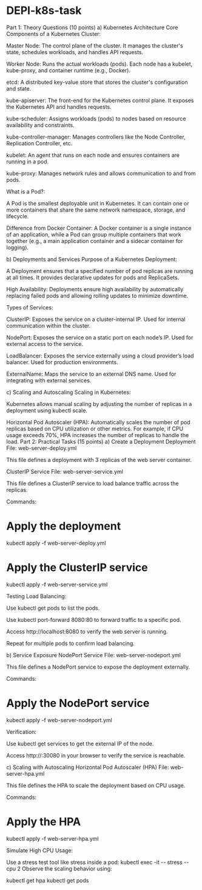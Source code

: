 # DEPI-k8s-task
Part 1: Theory Questions (10 points)
a) Kubernetes Architecture
Core Components of a Kubernetes Cluster:

Master Node: The control plane of the cluster. It manages the cluster's state, schedules workloads, and handles API requests.

Worker Node: Runs the actual workloads (pods). Each node has a kubelet, kube-proxy, and container runtime (e.g., Docker).

etcd: A distributed key-value store that stores the cluster's configuration and state.

kube-apiserver: The front-end for the Kubernetes control plane. It exposes the Kubernetes API and handles requests.

kube-scheduler: Assigns workloads (pods) to nodes based on resource availability and constraints.

kube-controller-manager: Manages controllers like the Node Controller, Replication Controller, etc.

kubelet: An agent that runs on each node and ensures containers are running in a pod.

kube-proxy: Manages network rules and allows communication to and from pods.

What is a Pod?:

A Pod is the smallest deployable unit in Kubernetes. It can contain one or more containers that share the same network namespace, storage, and lifecycle.

Difference from Docker Container: A Docker container is a single instance of an application, while a Pod can group multiple containers that work together (e.g., a main application container and a sidecar container for logging).

b) Deployments and Services
Purpose of a Kubernetes Deployment:

A Deployment ensures that a specified number of pod replicas are running at all times. It provides declarative updates for pods and ReplicaSets.

High Availability: Deployments ensure high availability by automatically replacing failed pods and allowing rolling updates to minimize downtime.

Types of Services:

ClusterIP: Exposes the service on a cluster-internal IP. Used for internal communication within the cluster.

NodePort: Exposes the service on a static port on each node’s IP. Used for external access to the service.

LoadBalancer: Exposes the service externally using a cloud provider’s load balancer. Used for production environments.

ExternalName: Maps the service to an external DNS name. Used for integrating with external services.

c) Scaling and Autoscaling
Scaling in Kubernetes:

Kubernetes allows manual scaling by adjusting the number of replicas in a deployment using kubectl scale.

Horizontal Pod Autoscaler (HPA): Automatically scales the number of pod replicas based on CPU utilization or other metrics. For example, if CPU usage exceeds 70%, HPA increases the number of replicas to handle the load.
Part 2: Practical Tasks (15 points)
a) Create a Deployment
Deployment File: web-server-deploy.yml

This file defines a deployment with 3 replicas of the web server container.

ClusterIP Service File: web-server-service.yml

This file defines a ClusterIP service to load balance traffic across the replicas.

Commands:
# Apply the deployment
kubectl apply -f web-server-deploy.yml

# Apply the ClusterIP service
kubectl apply -f web-server-service.yml

Testing Load Balancing:

Use kubectl get pods to list the pods.

Use kubectl port-forward <pod-name> 8080:80 to forward traffic to a specific pod.

Access http://localhost:8080 to verify the web server is running.

Repeat for multiple pods to confirm load balancing.

b) Service Exposure
NodePort Service File: web-server-nodeport.yml

This file defines a NodePort service to expose the deployment externally.

Commands:
# Apply the NodePort service
kubectl apply -f web-server-nodeport.yml

Verification:

Use kubectl get services to get the external IP of the node.

Access http://<node-ip>:30080 in your browser to verify the service is reachable.

c) Scaling with Autoscaling
Horizontal Pod Autoscaler (HPA) File: web-server-hpa.yml

This file defines the HPA to scale the deployment based on CPU usage.

Commands:
# Apply the HPA
kubectl apply -f web-server-hpa.yml

Simulate High CPU Usage:

Use a stress test tool like stress inside a pod:
kubectl exec -it <pod-name> -- stress --cpu 2
Observe the scaling behavior using:

kubectl get hpa
kubectl get pods
